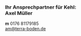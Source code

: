 ---
---
<h3 class="c-headline c-headline--text-sizing c-headline--inline">
  <strong>Ihr Ansprechpartner für Kehl: </strong><br />Axel Müller
</h3>

**m** 0176 81179185  
[am@terra-boden.de](mailto:am@terra-boden.de)
